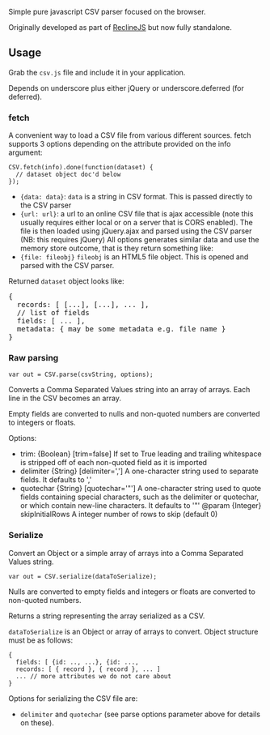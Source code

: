 Simple pure javascript CSV parser focused on the browser.

Originally developed as part of [ReclineJS][] but now fully standalone.

[ReclineJS]: http://okfnlabs.org/recline/

## Usage

Grab the `csv.js` file and include it in your application.

Depends on underscore plus either jQuery or underscore.deferred (for deferred).

### fetch

A convenient way to load a CSV file from various different sources. fetch
supports 3 options depending on the attribute provided on the info argument:

    CSV.fetch(info).done(function(dataset) {
      // dataset object doc'd below
    });

* `{data: data}`: `data` is a string in CSV format. This is passed directly to
  the CSV parser
* `{url: url}`: a url to an online CSV file that is ajax accessible (note this
  usually requires either local or on a server that is CORS enabled). The file
  is then loaded using jQuery.ajax and parsed using the CSV parser (NB: this
  requires jQuery) All options generates similar data and use the memory store
  outcome, that is they return something like:
* `{file: fileobj}` `fileobj` is an HTML5 file object. This is opened and
  parsed with the CSV parser.

Returned `dataset` object looks like:

<pre>
{
  records: [ [...], [...], ... ],
  // list of fields
  fields: [ ... ],
  metadata: { may be some metadata e.g. file name }
}
</pre>

### Raw parsing

    var out = CSV.parse(csvString, options);

Converts a Comma Separated Values string into an array of arrays.  Each line in
the CSV becomes an array.

Empty fields are converted to nulls and non-quoted numbers are converted to
integers or floats.

Options:

* trim: {Boolean} [trim=false] If set to True leading and trailing
  whitespace is stripped off of each non-quoted field as it is
  imported
* delimiter {String} [delimiter=','] A one-character string used to
  separate fields. It defaults to ','
* quotechar {String} [quotechar='"'] A one-character string used to
  quote fields containing special characters, such as the delimiter
  or quotechar, or which contain new-line characters. It defaults to
  '"' @param {Integer} skipInitialRows A integer number of rows to
  skip (default 0)

### Serialize

Convert an Object or a simple array of arrays into a Comma
Separated Values string.

    var out = CSV.serialize(dataToSerialize);

Nulls are converted to empty fields and integers or floats are converted to
non-quoted numbers.

Returns a string representing the array serialized as a CSV.

`dataToSerialize` is an Object or array of arrays to convert. Object structure
must be as follows:

    {
      fields: [ {id: .., ...}, {id: ..., 
      records: [ { record }, { record }, ... ]
      ... // more attributes we do not care about
    }

Options for serializing the CSV file are:

* `delimiter` and `quotechar` (see parse options parameter above for details on
  these).
